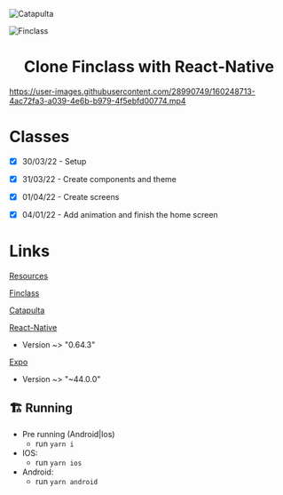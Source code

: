 

![Catapulta](https://user-images.githubusercontent.com/28990749/160248782-a3b49bb8-20cb-4bfe-ac5b-c53d4048ad57.png)

![Finclass](https://user-images.githubusercontent.com/28990749/160249066-ea9d7ef4-c767-4ead-908a-a71b96840a31.png)

<h1 align='center'>
  Clone Finclass with React-Native
</h1>

https://user-images.githubusercontent.com/28990749/160248713-4ac72fa3-a039-4e6b-b979-4f5ebfd00774.mp4

# Classes

- [x] 30/03/22 - Setup
- [x] 31/03/22 - Create components and theme
- [x] 01/04/22 - Create screens
- [x] 04/01/22 - Add animation and finish the home screen


# Links

[Resources](https://low-school-905.notion.site/Resources-Finclass-clone-52765afaab7d4f508988ed45e812eb4b)

[Finclass](https://assine.finclass.com/)


[Catapulta](https://catapulta.xyz)

[React-Native](https://reactnative.dev)
  - Version ~> "0.64.3"

[Expo](https://expo.dev)
  - Version ~> "~44.0.0"

## 🏗 Running

- Pre running (Android|Ios)
  - run `yarn i`
- IOS:
  - run `yarn ios`
- Android:   
  - run `yarn android`
